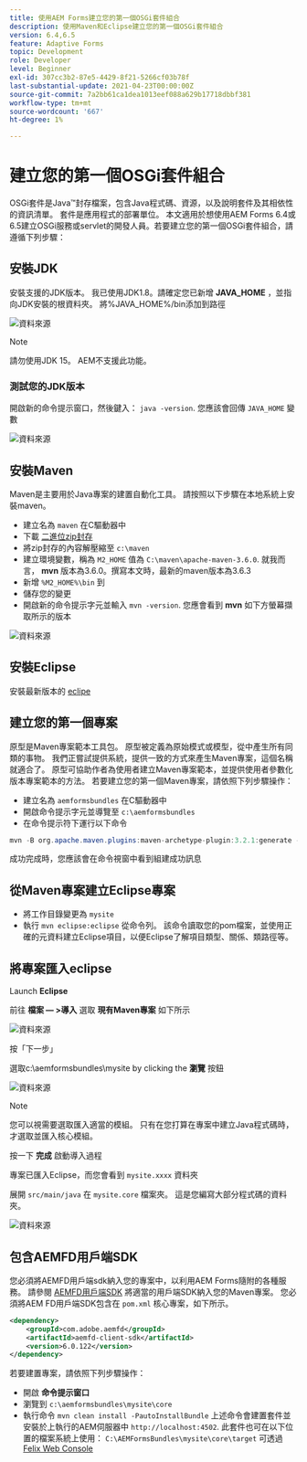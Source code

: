 ```yaml
---
title: 使用AEM Forms建立您的第一個OSGi套件組合
description: 使用Maven和Eclipse建立您的第一個OSGi套件組合
version: 6.4,6.5
feature: Adaptive Forms
topic: Development
role: Developer
level: Beginner
exl-id: 307cc3b2-87e5-4429-8f21-5266cf03b78f
last-substantial-update: 2021-04-23T00:00:00Z
source-git-commit: 7a2bb61ca1dea1013eef088a629b17718dbbf381
workflow-type: tm+mt
source-wordcount: '667'
ht-degree: 1%

---
```


# 建立您的第一個OSGi套件組合

OSGi套件是Java™封存檔案，包含Java程式碼、資源，以及說明套件及其相依性的資訊清單。 套件是應用程式的部署單位。 本文適用於想使用AEM Forms 6.4或6.5建立OSGi服務或servlet的開發人員。若要建立您的第一個OSGi套件組合，請遵循下列步驟：


## 安裝JDK

安裝支援的JDK版本。 我已使用JDK1.8。請確定您已新增 **JAVA_HOME** ，並指向JDK安裝的根資料夾。
將%JAVA_HOME%/bin添加到路徑

![資料來源](assets/java-home.JPG)

>[!NOTE]
> 請勿使用JDK 15。 AEM不支援此功能。

### 測試您的JDK版本

開啟新的命令提示窗口，然後鍵入： `java -version`. 您應該會回傳 `JAVA_HOME` 變數

![資料來源](assets/java-version.JPG)

## 安裝Maven

Maven是主要用於Java專案的建置自動化工具。 請按照以下步驟在本地系統上安裝maven。

* 建立名為 `maven` 在C驅動器中
* 下載 [二進位zip封存](https://maven.apache.org/download.cgi)
* 將zip封存的內容解壓縮至 `c:\maven`
* 建立環境變數，稱為 `M2_HOME` 值為 `C:\maven\apache-maven-3.6.0`. 就我而言， **mvn** 版本為3.6.0。撰寫本文時，最新的maven版本為3.6.3
* 新增 `%M2_HOME%\bin` 到
* 儲存您的變更
* 開啟新的命令提示字元並輸入 `mvn -version`. 您應會看到 **mvn** 如下方螢幕擷取所示的版本

![資料來源](assets/mvn-version.JPG)


## 安裝Eclipse

安裝最新版本的 [eclipe](https://www.eclipse.org/downloads/)

## 建立您的第一個專案

原型是Maven專案範本工具包。 原型被定義為原始模式或模型，從中產生所有同類的事物。 我們正嘗試提供系統，提供一致的方式來產生Maven專案，這個名稱就適合了。 原型可協助作者為使用者建立Maven專案範本，並提供使用者參數化版本專案範本的方法。
若要建立您的第一個Maven專案，請依照下列步驟操作：

* 建立名為 `aemformsbundles` 在C驅動器中
* 開啟命令提示字元並導覽至 `c:\aemformsbundles`
* 在命令提示符下運行以下命令

```java
mvn -B org.apache.maven.plugins:maven-archetype-plugin:3.2.1:generate -D archetypeGroupId=com.adobe.aem -D archetypeArtifactId=aem-project-archetype -D archetypeVersion=36 -D appTitle="My Site" -D appId="mysite" -D groupId="com.mysite" -D aemVersion=6.5.14
```

成功完成時，您應該會在命令視窗中看到組建成功訊息

## 從Maven專案建立Eclipse專案

* 將工作目錄變更為 `mysite`
* 執行 `mvn eclipse:eclipse` 從命令列。 該命令讀取您的pom檔案，並使用正確的元資料建立Eclipse項目，以便Eclipse了解項目類型、關係、類路徑等。

## 將專案匯入eclipse

Launch **Eclipse**

前往 **檔案 — >導入** 選取 **現有Maven專案** 如下所示

![資料來源](assets/import-mvn-project.JPG)

按「下一步」

選取c:\aemformsbundles\mysite by clicking the **瀏覽** 按鈕

![資料來源](assets/mysite-eclipse-project.png)

>[!NOTE]
>您可以視需要選取匯入適當的模組。 只有在您打算在專案中建立Java程式碼時，才選取並匯入核心模組。

按一下 **完成** 啟動導入過程

專案已匯入Eclipse，而您會看到 `mysite.xxxx` 資料夾

展開 `src/main/java` 在 `mysite.core` 檔案夾。 這是您編寫大部分程式碼的資料夾。

![資料來源](assets/mysite-core-project.png)

## 包含AEMFD用戶端SDK

您必須將AEMFD用戶端sdk納入您的專案中，以利用AEM Forms隨附的各種服務。 請參閱 [AEMFD用戶端SDK](https://mvnrepository.com/artifact/com.adobe.aemfd/aemfd-client-sdk) 將適當的用戶端SDK納入您的Maven專案。 您必須將AEM FD用戶端SDK包含在 `pom.xml` 核心專案，如下所示。

```xml
<dependency>
    <groupId>com.adobe.aemfd</groupId>
    <artifactId>aemfd-client-sdk</artifactId>
    <version>6.0.122</version>
</dependency>
```

若要建置專案，請依照下列步驟操作：

* 開啟 **命令提示窗口**
* 瀏覽到 `c:\aemformsbundles\mysite\core`
* 執行命令 `mvn clean install -PautoInstallBundle`
上述命令會建置套件並安裝於上執行的AEM伺服器中 `http://localhost:4502`. 此套件也可在以下位置的檔案系統上使用：
   `C:\AEMFormsBundles\mysite\core\target` 可透過 [Felix Web Console](http://localhost:4502/system/console/bundles)
